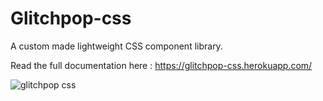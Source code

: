 # Glitchpop-css
A custom made lightweight CSS component library.

Read the full documentation here : https://glitchpop-css.herokuapp.com/

![glitchpop css](https://res.cloudinary.com/june-social/image/upload/v1625636816/assests/glitchpopCss-ss_amg6vx.png)
